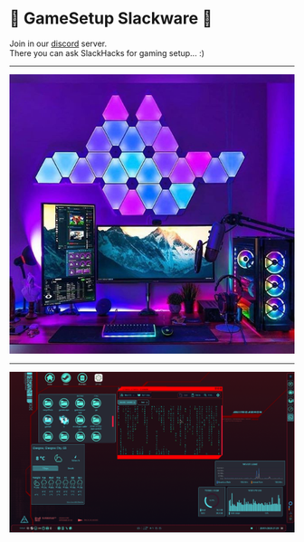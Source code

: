 
# 🌟 GameSetup Slackware 🌟

Join in our [discord](https://discord.gg/5wasgf2vWw) server.<br>
There you can ask SlackHacks for gaming setup... :)

---
![image](./images/GamerRoomDiy.jpg)

---

![image](./images/slackgame.png)


